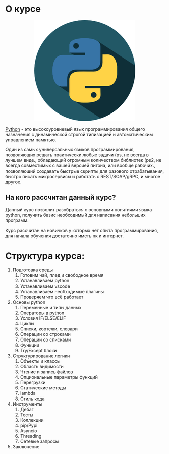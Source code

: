 # О курсе



<p align="center">
  <img width="320px" height="320px" src="python.png" alt="logo"/>
</p>


[Python](https://www.python.org) - это высокоуровневый язык программирования общего назначения с динамической строгой типизацией и автоматическим управлением памятью.

Один из самых универсальных языков программирования, позволяющих решать практически любые задачи (ps, не всегда в лучшем виде., обладающий огромным количеством библиотек (ps2, не всегда совместимых с вашей версией питона, или вообще рабочих., позволяющий создавать быстрые скрипты для разового отрабатывания, быстро писать микросервисы и работать с REST/SOAP/gRPC, и многое другое.

## На кого рассчитан данный курс?

Данный курс позволит разобраться с основными понятиями языка python, получить базис необходимый для написания небольших программ. 

Курс рассчитан на новичков у которых нет опыта программирования, для начала обучения достаточно иметь пк и интернет.

# Структура курса:
1. Подготовка среды
    1. Готовим чай, плед и свободное время
    2. Устанавливаем python
    3. Устанавливаем vscode
    4. Устанавливаем необходимые плагины
    5. Проверяем что всё работает
2. Основы python
    1. Переменные и типы данных
    2. Операторы в python
    3. Условия IF/ELSE/ELIF
    4. Циклы
    5. Списки, кортежи, словари
    6. Операции со строками
    7. Операции со списками
    8. Функции
    9. Try/Except блоки
3. Структурирование логики
    1. Объекты и классы
    2. Область видимости
    3. Чтение и запись файлов
    4. Опциональные параметры функций
    5. Перегрузки
    6. Статические методы
    7. lambda
    8. Стиль кода
4. Инструменты
    1. Дебаг
    2. Тесты
    3. Коллекции
    4. pip/Pypi
    5. Asyncio
    6. Threading
    7. Сетевые запросы
5. Заключение